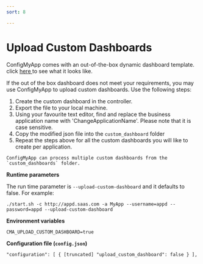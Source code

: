 ```yaml
---
sort: 8

---
```

# Upload Custom Dashboards

ConfigMyApp comes with an out-of-the-box dynamic dashboard template. click <a href="https://appdynamics.github.io/ConfigMyApp/introduction/5-sample-output.html" target="_blank"> here </a> to see what it looks like.

If the out of the box dashboard does not meet your requirements, you may use ConfigMyApp to upload custom dashboards. Use the following steps:  

1. Create the custom dashboard in the controller.
2. Export the file to your local machine.
3. Using your favourite text editor, find and replace the business application name with 'ChangeApplicationName'. Please note that it is case sensitive.
4. Copy the modified json file into the `custom_dashboard` folder  
5. Repeat the steps above for all the custom dashboards you will like to create per application. 

```tip
ConfigMyApp can process multiple custom dashboards from the `custom_dashboards` folder. 
```

<b> Runtime parameters</b>

The run time parameter is `--upload-custom-dashboard` and it defaults to false. For example: 

`./start.sh -c http://appd.saas.com -a MyApp --username=appd --password=appd --upload-custom-dashboard`


<b>Environment variables</b>

`CMA_UPLOAD_CUSTOM_DASHBOARD=true`

<b>Configuration file (`config.json`)</b>

`
"configuration": [
    {
      [truncated]
      "upload_custom_dashboard": false
    }
  ],
`